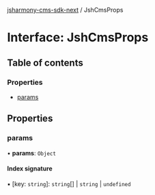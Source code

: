 [jsharmony-cms-sdk-next](../README.md) / JshCmsProps

# Interface: JshCmsProps

## Table of contents

### Properties

- [params](JshCmsProps.md#params)

## Properties

### params

• **params**: `Object`

#### Index signature

▪ [key: `string`]: `string`[] \| `string` \| `undefined`
